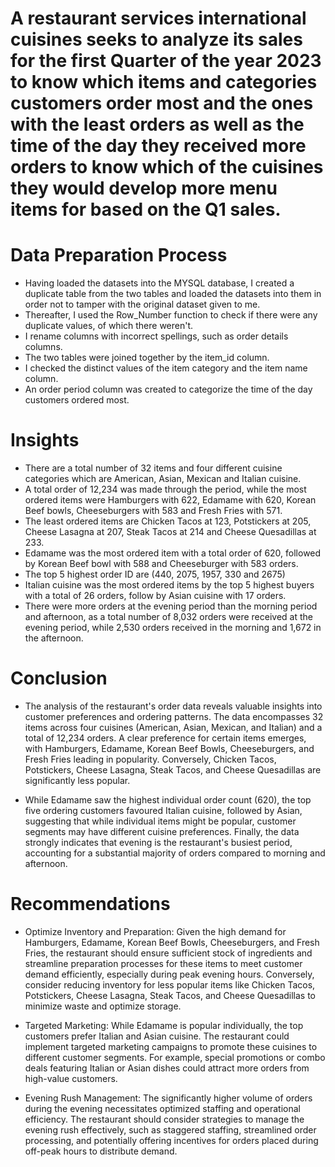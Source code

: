 # A restaurant services international cuisines seeks to analyze its sales for the first Quarter of the year 2023 to know which items and categories customers order most and the ones with the least orders as well as the time of the day they received more orders to know which of the cuisines they would develop more menu items for based on the Q1 sales.

# Data Preparation Process 
* Having loaded the datasets into the MYSQL database, I created a duplicate table from the two tables and loaded the datasets into them in order not to tamper with the original dataset given to me.
* Thereafter, I used the Row_Number function to check if there were any duplicate values, of which there weren't.
* I rename columns with incorrect spellings, such as order details columns.
* The two tables were joined together by the item_id column.
* I checked the distinct values of the item category and the item name column.
* An order period column was created to categorize the time of the day customers ordered most.


# Insights 

* There are a total number of 32 items and four different cuisine categories which are American, Asian, Mexican and Italian cuisine.
* A total order of 12,234 was made through the period, while the most ordered items were Hamburgers with 622, Edamame with 620, Korean Beef bowls, Cheeseburgers with 583 and Fresh Fries with 571.
* The least ordered items are Chicken Tacos at 123, Potstickers at 205, Cheese Lasagna at 207, Steak Tacos at 214 and Cheese Quesadillas at 233.
* Edamame was the most ordered item with a total order of 620, followed by Korean Beef bowl with 588 and Cheeseburger with 583 orders.
* The top 5 highest order ID are (440, 2075, 1957, 330 and 2675)
* Italian cuisine was the most ordered items by the top 5 highest buyers with a total of 26 orders, follow by Asian cuisine with 17 orders.
* There were more orders at the evening period than the morning period and afternoon, as a total number of 8,032 orders were received at the evening period, while 2,530 orders received in the morning and 1,672 in the afternoon.

# Conclusion

* The analysis of the restaurant's order data reveals valuable insights into customer preferences and ordering patterns.  The data encompasses 32 items across four cuisines (American, Asian, Mexican, and Italian) and a total of 12,234 orders.  A clear preference for certain items emerges, with Hamburgers, Edamame, Korean Beef Bowls, Cheeseburgers, and Fresh Fries leading in popularity. Conversely, Chicken Tacos, Potstickers, Cheese Lasagna, Steak Tacos, and Cheese Quesadillas are significantly less popular.
  
* While Edamame saw the highest individual order count (620), the top five ordering customers favoured Italian cuisine, followed by Asian, suggesting that while individual items might be popular, customer segments may have different cuisine preferences. Finally, the data strongly indicates that evening is the restaurant's busiest period, accounting for a substantial majority of orders compared to morning and afternoon.

# Recommendations

* Optimize Inventory and Preparation:  Given the high demand for Hamburgers, Edamame, Korean Beef Bowls, Cheeseburgers, and Fresh Fries, the restaurant should ensure sufficient stock of ingredients and streamline preparation processes for these items to meet customer demand efficiently, especially during peak evening hours. Conversely, consider reducing inventory for less popular items like Chicken Tacos, Potstickers, Cheese Lasagna, Steak Tacos, and Cheese Quesadillas to minimize waste and optimize storage.
 
* Targeted Marketing:  While Edamame is popular individually, the top customers prefer Italian and Asian cuisine.  The restaurant could implement targeted marketing campaigns to promote these cuisines to different customer segments.  For example, special promotions or combo deals featuring Italian or Asian dishes could attract more orders from high-value customers.
  
* Evening Rush Management:  The significantly higher volume of orders during the evening necessitates optimized staffing and operational efficiency.  The restaurant should consider strategies to manage the evening rush effectively, such as staggered staffing, streamlined order processing, and potentially offering incentives for orders placed during off-peak hours to distribute demand.
